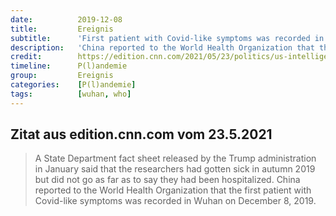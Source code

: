```yaml
---
date:          2019-12-08
title:         Ereignis
subtitle:      'First patient with Covid-like symptoms was recorded in Wuhan'
description:   'China reported to the World Health Organization that the first patient with Covid-like symptoms was recorded in Wuhan.'
credit:        https://edition.cnn.com/2021/05/23/politics/us-intelligence-report-wuhan-lab-researchers-coronavirus-origin/index.html      
timeline:      P(l)andemie
group:         Ereignis
categories:    [P(l)andemie]
tags:          [wuhan, who]
---
```


## Zitat aus edition.cnn.com vom 23.5.2021

> A State Department fact sheet released by the Trump administration in January said that the researchers had gotten sick in autumn 2019 but did not go as far as to say they had been hospitalized. China reported to the World Health Organization that the first patient with Covid-like symptoms was recorded in Wuhan on December 8, 2019.
